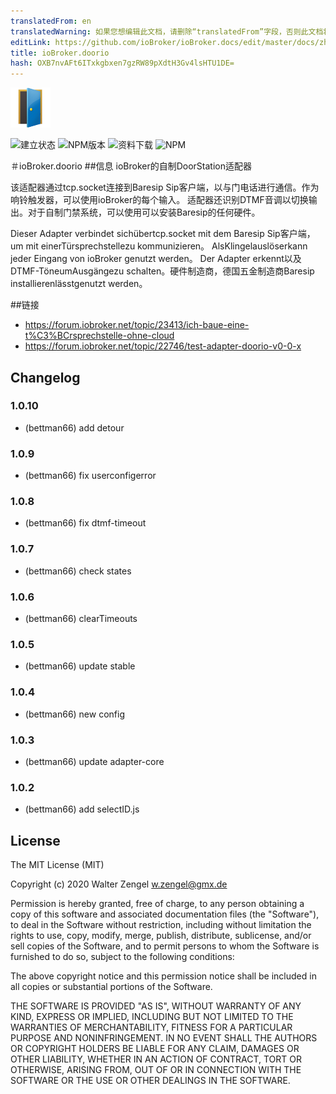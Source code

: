 ```yaml
---
translatedFrom: en
translatedWarning: 如果您想编辑此文档，请删除“translatedFrom”字段，否则此文档将再次自动翻译
editLink: https://github.com/ioBroker/ioBroker.docs/edit/master/docs/zh-cn/adapterref/iobroker.doorio/README.md
title: ioBroker.doorio
hash: OXB7nvAFt6ITxkgbxen7gzRW89pXdtH3Gv4lsHTU1DE=
---
```

![商标](../../../en/adapterref/iobroker.doorio/admin/doorio.png)

![建立状态](https://travis-ci.org/Bettman66/ioBroker.doorio.svg?branch=master)
![NPM版本](http://img.shields.io/npm/v/iobroker.doorio.svg)
![资料下载](https://img.shields.io/npm/dm/iobroker.doorio.svg)
![NPM](https://nodei.co/npm/iobroker.doorio.png?downloads=true)

＃ioBroker.doorio
##信息
ioBroker的自制DoorStation适配器

该适配器通过tcp.socket连接到Baresip Sip客户端，以与门电话进行通信。作为响铃触发器，可以使用ioBroker的每个输入。
适配器还识别DTMF音调以切换输出。对于自制门禁系统，可以使用可以安装Baresip的任何硬件。

Dieser Adapter verbindet sichübertcp.socket mit dem Baresip Sip客户端，um mit einerTürsprechstellezu kommunizieren。 AlsKlingelauslöserkann jeder Eingang von ioBroker genutzt werden。 Der Adapter erkennt以及DTMF-TöneumAusgängezu schalten。硬件制造商，德国五金制造商Baresip installierenlässtgenutzt werden。

##链接
* https://forum.iobroker.net/topic/23413/ich-baue-eine-t%C3%BCrsprechstelle-ohne-cloud
* https://forum.iobroker.net/topic/22746/test-adapter-doorio-v0-0-x

## Changelog
### 1.0.10
* (bettman66) add detour

### 1.0.9
* (bettman66) fix userconfigerror

### 1.0.8
* (bettman66) fix dtmf-timeout

### 1.0.7
* (bettman66) check states

### 1.0.6
* (bettman66) clearTimeouts

### 1.0.5
* (bettman66) update stable

### 1.0.4
* (bettman66) new config

### 1.0.3
* (bettman66) update adapter-core

### 1.0.2
* (bettman66) add selectID.js

## License
The MIT License (MIT)

Copyright (c) 2020 Walter Zengel <w.zengel@gmx.de>

Permission is hereby granted, free of charge, to any person obtaining a copy
of this software and associated documentation files (the "Software"), to deal
in the Software without restriction, including without limitation the rights
to use, copy, modify, merge, publish, distribute, sublicense, and/or sell
copies of the Software, and to permit persons to whom the Software is
furnished to do so, subject to the following conditions:

The above copyright notice and this permission notice shall be included in
all copies or substantial portions of the Software.

THE SOFTWARE IS PROVIDED "AS IS", WITHOUT WARRANTY OF ANY KIND, EXPRESS OR
IMPLIED, INCLUDING BUT NOT LIMITED TO THE WARRANTIES OF MERCHANTABILITY,
FITNESS FOR A PARTICULAR PURPOSE AND NONINFRINGEMENT. IN NO EVENT SHALL THE
AUTHORS OR COPYRIGHT HOLDERS BE LIABLE FOR ANY CLAIM, DAMAGES OR OTHER
LIABILITY, WHETHER IN AN ACTION OF CONTRACT, TORT OR OTHERWISE, ARISING FROM,
OUT OF OR IN CONNECTION WITH THE SOFTWARE OR THE USE OR OTHER DEALINGS IN
THE SOFTWARE.